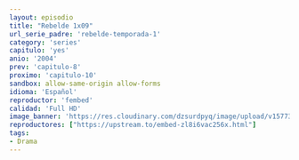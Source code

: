 ```yaml
---
layout: episodio
title: "Rebelde 1x09"
url_serie_padre: 'rebelde-temporada-1'
category: 'series'
capitulo: 'yes'
anio: '2004'
prev: 'capitulo-8'
proximo: 'capitulo-10'
sandbox: allow-same-origin allow-forms
idioma: 'Español'
reproductor: 'fembed'
calidad: 'Full HD'
image_banner: 'https://res.cloudinary.com/dzsurdpyq/image/upload/v1577313723/rebelde-temporada-1-min.jpg'
reproductores: ["https://upstream.to/embed-zl8i6vac256x.html"]
tags:
- Drama
---
```












